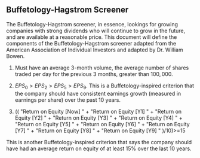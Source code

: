 ## Buffetology-Hagstrom Screener

The Buffetology-Hagstrom screener, in essence, lookings for growing companies with strong dividends who will continue to grow in the future, and are available at a reasonable price. This document will define the components of the Buffetology-Hagstrom screener adapted from the American Association of Individual Investors and adapted by Dr. William Bowen.

1.  Must have an average 3-month volume, the average number of shares traded per day for the previous 3 months, greater than $100,000$.

1. $EPS_0 > EPS_2 > EPS_5 > EPS_9$. This is a Buffetology-inspired criterion that the company should have consistent earnings growth (measured in earnings per share) over the past 10 years.

1.  ((  "Return on Equity [Now] " +  "Return on Equity [Y1] " +  "Return on Equity [Y2] " +  "Return on Equity [Y3] " +  "Return on Equity [Y4] " +  "Return on Equity [Y5] " +  "Return on Equity [Y6] " +  "Return on Equity [Y7] " +  "Return on Equity [Y8] " +  "Return on Equity [Y9] " )/10)>=15

This is another Buffetology-inspired criterion that says the company should have had an average return on equity of at least 15\% over the last 10 years.

